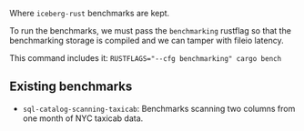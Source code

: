 <!-- Licensed to the Apache Software Foundation (ASF) under one
or more contributor license agreements.  See the NOTICE file
distributed with this work for additional information
regarding copyright ownership.  The ASF licenses this file
to you under the Apache License, Version 2.0 (the
"License"); you may not use this file except in compliance
with the License.  You may obtain a copy of the License at

  http://www.apache.org/licenses/LICENSE-2.0

Unless required by applicable law or agreed to in writing,
software distributed under the License is distributed on an
"AS IS" BASIS, WITHOUT WARRANTIES OR CONDITIONS OF ANY
KIND, either express or implied.  See the License for the
specific language governing permissions and limitations
under the License. -->

Where `iceberg-rust` benchmarks are kept.

To run the benchmarks, we must pass the `benchmarking` rustflag so that the benchmarking storage is compiled and we can tamper with fileio latency.

This command includes it: `RUSTFLAGS="--cfg benchmarking" cargo bench`

## Existing benchmarks

- `sql-catalog-scanning-taxicab`: Benchmarks scanning two columns from one month of NYC taxicab data.